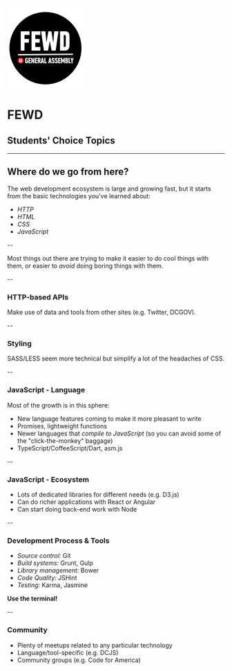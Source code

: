 ![GeneralAssemb.ly](img/icons/FEWD_Logo.png)

# FEWD
## Students' Choice Topics

---

## Where do we go from here?

The web development ecosystem is large and growing fast, but it starts from the basic technologies you've learned about:

* *HTTP*
* *HTML*
* *CSS*
* *JavaScript*

--

Most things out there are trying to make it easier to do cool things with them, or easier to *avoid* doing boring things with them.

--

### HTTP-based APIs

Make use of data and tools from other sites (e.g. Twitter, DCGOV).

--

### Styling

SASS/LESS seem more technical but simplify a lot of the headaches of CSS.

--

### JavaScript - Language

Most of the growth is in this sphere:

* New language features coming to make it more pleasant to write
 * Promises, lightweight functions
* Newer languages that *compile to JavaScript* (so you can avoid some of the "click-the-monkey" baggage)
 * TypeScript/CoffeeScript/Dart, asm.js

--

### JavaScript - Ecosystem

* Lots of dedicated libraries for different needs (e.g. D3.js)
* Can do richer applications with React or Angular
* Can start doing back-end work with Node

--

### Development Process & Tools

* *Source control:* Git
* *Build systems:* Grunt, Gulp
* *Library management:* Bower
* *Code Quality:* JSHint
* *Testing:* Karma, Jasmine

**Use the terminal!**

--

### Community

* Plenty of meetups related to any particular technology
 * Language/tool-specific (e.g. DCJS)
 * Community groups (e.g. Code for America)